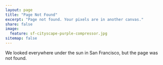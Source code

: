```yaml
---
layout: page
title: "Page Not Found"
excerpt: "Page not found. Your pixels are in another canvas."
share: false
image:
  feature: sf-cityscape-purple-compressor.jpg
sitemap: false
---
```


We looked everywhere under the sun in San Francisco, but the page was not found.
